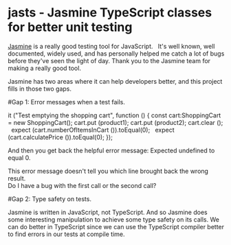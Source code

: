 # jasts - Jasmine TypeScript classes for better unit testing

[Jasmine](https://jasmine.github.io/) is a really good testing tool for JavaScript.   It's well known, well documented, widely used, and has personally helped me catch a lot of bugs before they've seen the light of day.   Thank you to the Jasmine team for making a really good tool.

Jasmine has two areas where it can help developers better, and this project fills in those two gaps.

#Gap 1: Error messages when a test fails.

it ("Test emptying the shopping cart", function () {
  const cart:ShoppingCart = new ShoppingCart();
  cart.put (product1);
  cart.put (product2);
  cart.clear ();
  expect (cart.numberOfItemsInCart ()).toEqual(0);
  expect (cart.calculatePrice ()).toEqual(0);
});

And then you get back the helpful error message:
Expected undefined to equal 0.

This error message doesn't tell you which line brought back the wrong result.   
Do I have a bug with the first call or the second call?

#Gap 2: Type safety on tests.

Jasmine is written in JavaScript, not TypeScript.   And so Jasmine does some interesting manipulation to achieve some type safety on its calls.  We can do better in TypeScript since we can use the TypeScript compiler better to find errors in our tests at compile time.
